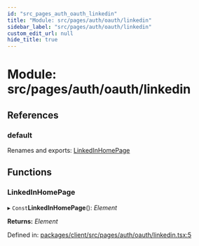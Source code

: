 ```yaml
---
id: "src_pages_auth_oauth_linkedin"
title: "Module: src/pages/auth/oauth/linkedin"
sidebar_label: "src/pages/auth/oauth/linkedin"
custom_edit_url: null
hide_title: true
---
```


# Module: src/pages/auth/oauth/linkedin

## References

### default

Renames and exports: [LinkedInHomePage](src_pages_auth_oauth_linkedin.md#linkedinhomepage)

## Functions

### LinkedInHomePage

▸ `Const`**LinkedInHomePage**(): *Element*

**Returns:** *Element*

Defined in: [packages/client/src/pages/auth/oauth/linkedin.tsx:5](https://github.com/xr3ngine/xr3ngine/blob/65dfcf39a/packages/client/src/pages/auth/oauth/linkedin.tsx#L5)
